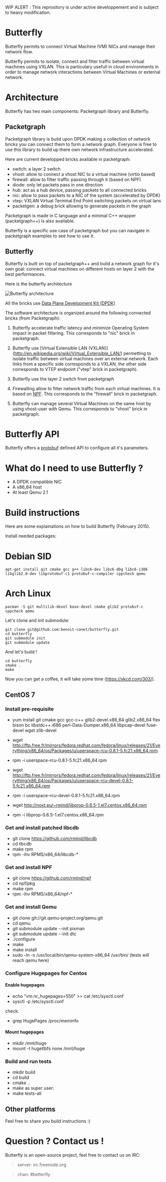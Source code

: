 WIP ALERT : This reprository is under active developpement and is subject to heavy modification.

Butterfly
=========

Butterfly permits to connect Virtual Machine (VM) NICs and manage their
network flow.

Butterfly permits to isolate, connect and filter traffic between virtual
machines using VXLAN. This is particulary usefull in cloud environments in
order to manage network interactions between Virtual Machines or external
network.

# Architecture

Butterfly has two main components: Packetgraph library and Butterfly.

## Packetgraph

Packetgraph library is build upon DPDK making a collection of network bricks
you can connect them to form a network graph.
Everyone is free to use this library to build up there own network
infrastructure accelerated.

Here are current developped bricks available in packetgraph:

- switch: a layer 2 switch
- vhost: allow to connect a vhost NIC to a virtual machine (virtio based)
- firewall: allow to filter traffic passing through it (based on NPF)
- diode: only let packets pass in one direction
- hub: act as a hub device, passing packets to all connected bricks
- nic: allow to pass packets to a NIC of the system (accelerated by DPDK)
- vtep: VXLAN Virtual Terminal End Point switching packets on virtual lans
- packetgen: a debug brick allowing to generate packets in the graph

Packetgraph is made in C language and a minimal C++ wrapper (packetgraph++) is
also available.

Butterfly is a specific use case of packetgraph but you can navigate in
packetgraph examples to see how to use it.

## Butterfly

Butterfly is built on top of packetgraph++ and build a network graph for
it's own goal: connect virtual machines on different hosts on layer 2
with the best performances.

Here is the butterfly architecture 

![Butterfly architecture](http://i.imgur.com/zQRXbTm.png)

All the bricks use [Data Plane Development Kit (DPDK)](http://dpdk.org/)

The software architecture is organized around the following
connected bricks (from Packetgraph):

1. Butterfly accelerate traffic latency and minimize Operating System
impact in packet filtering. This corresponds to "nic" brick in packetgraph.

2. Butterfly use [Virtual Extensible LAN (VXLAN)]
(http://en.wikipedia.org/wiki/Virtual_Extensible_LAN/)
permetting to isolate traffic between virtual machines over an external
network. Each links from a specific side corresponds to a VXLAN, the other
side corresponds to VTEP endpoint ("vtep" brick in packetgraph).

3. Butterfly use the layer 2 switch from packetgraph

4. Firewalling allow to filter network traffic from each virtual machines.
It is based on [NPF](http://www.netbsd.org/~rmind/npf/). This corresponds to
the "firewall" brick in packetgraph.

5. Butterfly can manage several Virtual Machines on the same host by using
vhost-user with Qemu. This corresponds to "vhost" brick in packetgraph.

# Butterfly API

Butterfly offers a [protobuf](https://github.com/google/protobuf/ "Google's protobuf")
defined API to configure all it's parameters.

# What do I need to use Butterfly ?

- A DPDK compatible NIC
- A x86_64 host
- At least Qemu 2.1

# Build instructions

Here are some explainations on how to build Butterfly
(February 2015).

Install needed packages:

# Debian SID
    apt-get install git cmake gcc g++ libc6-dev libc6-dbg libc6-i386 libglib2.0-dev libprotobuf-c1 protobuf-c-compiler cppcheck qemu

# Arch Linux
    pacman -S git multilib-devel base-devel cmake glib2 protobuf-c cppcheck qemu

Let's clone and init submodule:

    git clone git@github.com:benoit-canet/butterfly.git
    cd butterfly
    git submodule init
    git submodule update

And let's build !

    cd butterfly
    cmake .
    make

Now you can get a coffee, it will take some time (https://xkcd.com/303/).

## CentOS 7


### Install pre-requisite

- yum install git cmake gcc gcc-c++ glib2-devel.x86_64 glib2.x86_64 flex bison bc libstdc++.i686 perl-Data-Dumper.x86_64 libpcap-devel fuse-devel wget zlib-devel

- wget http://ftp.free.fr/mirrors/fedora.redhat.com/fedora/linux/releases/21/Everything/x86_64/os/Packages/u/userspace-rcu-0.8.1-5.fc21.x86_64.rpm
- rpm -i userspace-rcu-0.8.1-5.fc21.x86_64.rpm
- wget http://ftp.free.fr/mirrors/fedora.redhat.com/fedora/linux/releases/21/Everything/x86_64/os/Packages/u/userspace-rcu-devel-0.8.1-5.fc21.x86_64.rpm
- rpm -i userspace-rcu-devel-0.8.1-5.fc21.x86_64.rpm
- wget http://noxt.eu/~rmind/libprop-0.6.5-1.el7.centos.x86_64.rpm
- rpm -i libprop-0.6.5-1.el7.centos.x86_64.rpm

### Get and install patched libcdb

- git clone https://github.com/rmind/libcdb
- cd libcdb
- make rpm
- rpm -ihv RPMS/x86_64/libcdb-*

### Get and install NPF

- git clone https://github.com/rmind/npf
- cd npf/pkg
- make rpm
- rpm -ihv RPMS/x86_64/npf-*

### Get and install Qemu

- git clone git://git.qemu-project.org/qemu.git
- cd qemu
- git submodule update --init pixman
- git submodule update --init dtc
- ./configure
- make
- make install
- sudo -ln -s /usr/local/bin/qemu-system-x86_64 /usr/bin/
(tests will reach qemu here)

### Configure Hugepages for Centos

#### Enable hugepages

- echo "vm.nr_hugepages=550" >> cat /etc/sysctl.conf
- sysctl -p /etc/sysctl.conf

check:
- grep HugePages /proc/meminfo

#### Mount hugepages

- mkdir /mnt/huge
- mount -t hugetlbfs none /mnt/huge

### Build and run tests

- mkdir build
- cd build
- cmake ..
- make
as super user:
- make tests-all

## Other platforms

Feel free to share you build instructions :)

# Question ? Contact us !

Butterfly is an open-source project, feel free to contact us on IRC:

> server: irc.freenode.org

> chan: #betterfly

